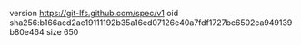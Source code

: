 version https://git-lfs.github.com/spec/v1
oid sha256:b166acd2ae19111192b35a16ed07126e40a7fdf1727bc6502ca949139b80e464
size 650

